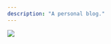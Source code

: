 ```yaml
---
description: "A personal blog."
---
```


![](https://cdn.jsdelivr.net/gh/AlexLiu2022/resources/img/sky-with-clouds.jpeg)

<style>
#main {
padding-top: 88px;
padding-bottom: 115px !important;
}
.post-body {
margin-top: 0 !important;
}
</style>

<script>
let title = document.querySelector('h1.post-title.p-name');
let description = document .querySelector ('.post-description');
title.remove();
description.remove();
</script>
